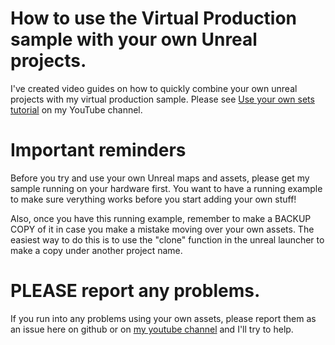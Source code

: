 # How to use the Virtual Production sample with your own Unreal projects.

I've created video guides on how to quickly combine your own unreal projects with my virtual production sample.  Please see [Use your own sets tutorial](https://youtu.be/trlpmm5gI6U) on my YouTube channel.

# Important reminders

Before you try and use your own Unreal maps and assets, please get my sample running on your hardware first.  You want to have a running example to make sure verything works before you start adding your own stuff!

Also, once you have this running example, remember to make a BACKUP COPY of it in case you make a mistake moving over your own assets.  The easiest way to do this is to use the "clone" function in the unreal launcher to make a copy under another project name.

# PLEASE report any problems.

If you run into any problems using your own assets, please report them as an issue here on github or on [my youtube channel](https://www.youtube.com/user/GregCorson) and I'll try to help.


